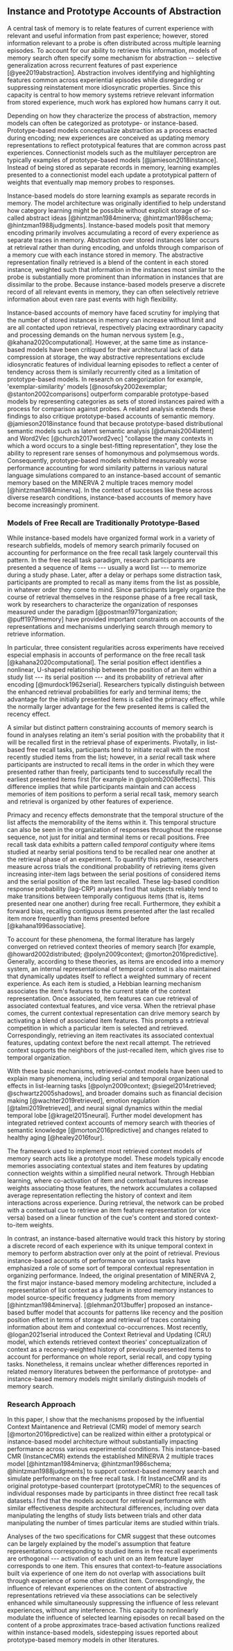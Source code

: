 ## Instance and Prototype Accounts of Abstraction
A central task of memory is to relate features of current experience with relevant and useful information from past experience; however, stored information relevant to a probe is often distributed across multiple learning episodes. 
To account for our ability to retrieve this information, models of memory search often specify some mechanism for abstraction -- selective generalization across recurrent features of past experience [@yee2019abstraction]. 
Abstraction involves identifying and highlighting features common across experiential episodes while disregarding or suppressing reinstatement more idiosyncratic properties. 
Since this capacity is central to how memory systems retrieve relevant information from stored experience, much work has explored how humans carry it out.

Depending on how they characterize the process of abstraction, memory models can often be categorized as prototype- or instance-based. 
Prototype-based models conceptualize abstraction as a process enacted during encoding; new experiences are conceived as updating memory representations to reflect prototypical features that are common across past experiences. 
Connectionist models such as the multilayer perceptron are typically examples of prototype-based models [@jamieson2018instance]. 
Instead of being stored as separate records in memory, learning examples presented to a connectionist model each update a prototypical pattern of weights that eventually map memory probes to responses.

Instance-based models do store learning exampls as separate records in memory.
The model architecture was originally identified to help understand how category learning might be possible without explicit storage of so-called abstract ideas [@hintzman1984minerva; @hintzman1986schema; @hintzman1988judgments].
Instance-based models posit that memory encoding primarily involves accumulating a record of every experience as separate traces in memory. 
Abstraction over stored instances later occurs at retrieval rather than during encoding, and unfolds through comparison of a memory cue with each instance stored in memory. 
The abstractive representation finally retrieved is a blend of the content in each stored instance, weighted such that information in the instances most similar to the probe is substantially more prominent than information in instances that are dissimilar to the probe. 
Because instance-based models preserve a discrete record of all relevant events in memory, they can often selectively retrieve information about even rare past events with high flexibility.
<!--
Instance-based architecture might predate minerva 2??
-->

Instance-based accounts of memory have faced scrutiny for implying that the number of stored instances in memory can increase without limit and are all contacted upon retrieval, respectively placing extraordinary capacity and processing demands on the human nervous system [e.g., @kahana2020computational]. However, at the same time as instance-based models have been critiqued for their architectural lack of data compression at storage, the way abstractive representations exclude idiosyncratic features of individual learning episodes to reflect a center of tendency across them is similarly recurrently cited as a limitation of prototype-based models. In research on categorization for example, 'exemplar-similarity' models [@nosofsky2002exemplar; @stanton2002comparisons] outperform comparable prototype-based models by representing categories as sets of stored instances paired with a process for comparison against probes. A related analysis extends these findings to also critique prototype-based accounts of semantic memory. @jamieson2018instance found that because prototype-based distributional semantic models such as latent semantic analysis [@dumais2004latent] and Word2Vec [@church2017word2vec] "collapse the many contexts in which a word occurs to a single best-fitting representation", they lose the ability to represent rare senses of homonymous and polymsemous words. Consequently, prototype-based models exhibited measureably worse performance accounting for word similarity patterns in various natural language simulations compared to an instance-based account of semantic memory based on the MINERVA 2 multiple traces memory model [@hintzman1984minerva]. In the context of successes like these across diverse research conditions, instance-based accounts of memory have become increasingly prominent.


### Models of Free Recall are Traditionally Prototype-Based
While instance-based models have organized formal work in a variety of research subfields, models of memory search primarily focused on accounting for performance on the free recall task largely countervail this pattern. In the free recall task paradigm, research participants are presented a sequence of items --- usually a word list --- to memorize during a study phase. Later, after a delay or perhaps some distraction task, participants are prompted to recall as many items from the list as possible, in whatever order they come to mind. Since participants largely organize the course of retrieval themselves in the response phase of a free recall task, work by researchers to characterize the organization of responses measured under the paradigm [@postman1971organization; @puff1979memory] have provided important constraints on accounts of the representations and mechanisms underlying search through memory to retrieve information.

In particular, three consistent regularities across experiments have received especial emphasis in accounts of performance on the free recall task [@kahana2020computational]. The serial position effect identifies a nonlinear, U-shaped relationship between the position of an item within a study list --- its serial position --- and its probability of retrieval after encoding [@murdock1962serial]. Researchers typically distinguish between the enhanced retrieval probabilities for early and terminal items; the advantage for the initially presented items is called the primacy effect, while the normally larger advantage for the few presented items is called the recency effect.

A similar but distinct pattern constraining accounts of memory search is found in analyses relating an item's serial position with the probability that it will be recalled first in the retrieval phase of experiments. Pivotally, in list-based free recall tasks, participants tend to initiate recall with the most recently studied items from the list; however, in a *serial* recall task where participants are instructed to recall items in the order in which they were presented rather than freely, participants tend to successfully recall the earliest presented items first [for example in @golomb2008effects]. This difference implies that while participants maintain and can access memories of item positions to perform a serial recall task, memory search and retrieval is organized by other features of experience.

Primacy and recency effects demonstrate that the temporal structure of the list affects the memorability of the items within it. This temporal structure can also be seen in the organization of responses throughout the response sequence, not just for initial and terminal items or recall positions. Free recall task data exhibits a pattern called *temporal contiguity* where items studied at nearby serial positions tend to be recalled near one another at the retrieval phase of an experiment. To quantify this pattern, researchers measure across trials the conditional probability of retrieving items given increasing inter-item lags between the serial positions of considered items and the serial position of the item last recalled. These lag-based condition response probability (lag-CRP) analyses find that subjects reliably tend to make transitions between temporally contiguous items (that is, items presented near one another) during free recall. Furthermore, they exhibit a forward bias, recalling contiguous items presented after the last recalled item more frequently than items presented before [@kahana1996associative].

To account for these phenomena, the formal literature has largely converged on retrieved context theories of memory search [for example, @howard2002distributed; @polyn2009context; @morton2016predictive]. Generally, according to these theories, as items are encoded into a memory system, an internal representational of temporal context is also maintained that dynamically updates itself to reflect a weighted summary of recent experience. As each item is studied, a Hebbian learning mechanism associates the item's features to the current state of the context representation. Once associated, item features can cue retrieval of associated contextual features, and vice versa. When the retrieval phase comes, the current contextual representation can drive memory search by activating a blend of associated item features. This prompts a retrieval competition in which a particular item is selected and retrieved. Correspondingly, retrieving an item reactivates its associated contextual features, updating context before the next recall attempt. The retrieved context supports the neighbors of the just-recalled item, which gives rise to temporal organization.

With these basic mechanisms, retrieved-context models have been used to explain many phenomena, including serial and temporal organizational effects in list-learning tasks [@polyn2009context; @siegel2014retrieved; @schwartz2005shadows], and broader domains such as financial decision making [@wachter2019retrieved], emotion regulation [@talmi2019retrieved], and neural signal dynamics within the medial temporal lobe [@kragel2015neural]. Further model development has integrated retrieved context accounts of memory search with theories of semantic knowledge [@morton2016predictive] and changes related to healthy aging [@healey2016four].

The framework used to implement most retrieved context models of memory search acts like a prototype model. These models typically encode memories associating contextual states and item features by updating connection weights within a simplified neural network. Through Hebbian learning, where co-activation of item and contextual features increase weights associating those features, the network accumulates a collapsed average representation reflecting the history of context and item interactions across experience. During retrieval, the network can be probed with a contextual cue to retrieve an item feature representation (or vice versa) based on a linear function of the cue's content and stored context-to-item weights.

In contrast, an instance-based alternative would track this history by storing a discrete record of each experience with its unique temporal context in memory to perform abstraction over only at the point of retrieval. Previous instance-based accounts of performance on various tasks have emphasized a role of some sort of temporal contextual representation in organizing performance. Indeed, the original presentation of MINERVA 2, the first major instance-based memory modeling architecture, included a representation of list context as a feature in stored memory instances to model source-specific frequency judgments from memory [@hintzman1984minerva]. [@lehman2013buffer] proposed an instance-based buffer model that accounts for patterns like recency and the position position effect in terms of storage and retrieval of traces containing information about item and contextual co-occurrences. Most recently, @logan2021serial introduced the Context Retrieval and Updating (CRU) model, which extends retrieved context theories' conceptualization of context as a recency-weighted history of previously presented items to account for performance on whole report, serial recall, and copy typing tasks. Nonetheless, it remains unclear whether differences reported in related memory literatures between the performance of prototype- and instance-based memory models might similarly distinguish models of memory search.


### Research Approach
In this paper, I show that the mechanisms proposed by the influential Context Maintanence and Retrieval (CMR) model of memory search [@morton2016predictive] can be realized within either a prototypical or instance-based model architecture without substantially impacting performance across various experimental conditions. This instance-based CMR (InstanceCMR) extends the established MINERVA 2 multiple traces model [@hintzman1984minerva; @hintzman1986schema; @hintzman1988judgments] to support context-based memory search and simulate performance on the free recall task. I fit InstanceCMR and its original prototype-based counterpart (prototypeCMR) to the sequences of individual responses made by participants in three distinct free recall task datasets.I find that the models account for retrieval performance with similar effectiveness despite architectural differences, including over data manipulating the lengths of study lists between trials and other data manipulating the number of times particular items are studied within trials. 

Analyses of the two specifications for CMR suggest that these outcomes can be largely explained by the model's assumption that feature representations corresponding to studied items in free recall experiments are orthogonal --- activation of each unit on an item feature layer corresponds to one item. This ensures that context-to-feature associations built via experience of one item do not overlap with associations built through experience of some other distinct item. Correspondingly, the influence of relevant experiences on the content of abstractive representations retrieved via these associations can be selectively enhanced while simultaneously suppressing the influence of less relevant experiences, without any interference. This capacity to nonlinearly modulate the influence of selected learning episodes on recall based on the content of a probe approximates trace-based activation functions realized within instance-based models, sidestepping issues reported about prototype-based memory models in other literatures.